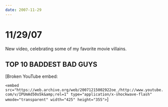 ```yaml
---
date: 2007-11-29
---
```

# 11/29/07

New video, celebrating some of my favorite movie villains.

## TOP 10 BADDEST BAD GUYS

[Broken YouTube embed:

`<embed src="https://web.archive.org/web/20071215002922oe_/http://www.youtube.com/v/IPUmAd50o5k&amp;rel=1" type="application/x-shockwave-flash" wmode="transparent" width="425" height="355">`]
